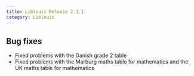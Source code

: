 ```yaml
---
title: Liblouis Release 2.1.1
category: Liblouis
---
```


## Bug fixes
* Fixed problems with the Danish grade 2 table
* Fixed problems with the Marburg maths table for mathematics and the UK maths table for mathematics

